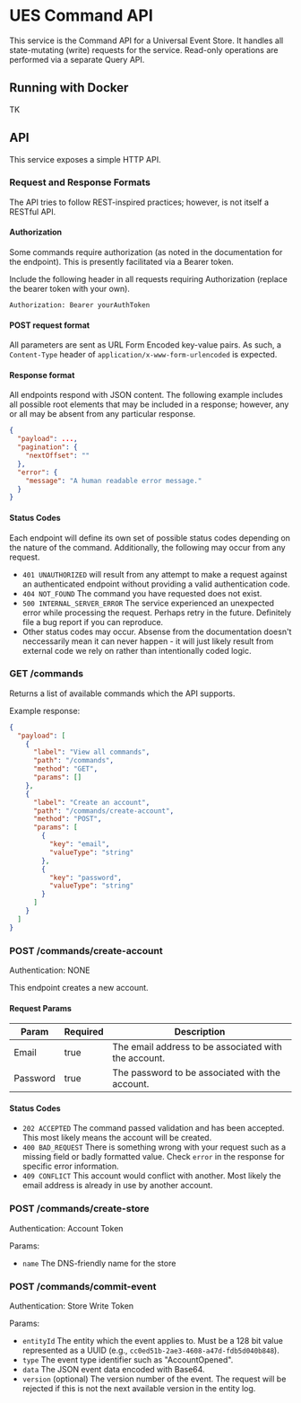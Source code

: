 # UES Command API

This service is the Command API for a Universal Event Store. It
handles all state-mutating (write) requests for the service. 
Read-only operations are performed via a separate Query API.

## Running with Docker

TK

## API

This service exposes a simple HTTP API.

### Request and Response Formats

The API tries to follow REST-inspired practices; however, is not itself a RESTful API. 

#### Authorization

Some commands require authorization (as noted in the 
documentation for the endpoint). This is presently facilitated 
via a Bearer token.

Include the following header in all requests requiring 
Authorization (replace the bearer token with your own).

`Authorization: Bearer yourAuthToken`

#### POST request format

All parameters are sent as URL Form Encoded key-value pairs. As 
such, a `Content-Type` header of 
`application/x-www-form-urlencoded` is expected.

#### Response format

All endpoints respond with JSON content. The following example 
includes all possible root elements that may be included in a 
response; however, any or all may be absent from any particular 
response.

```json
{
  "payload": ...,
  "pagination": {
    "nextOffset": ""
  },
  "error": {
    "message": "A human readable error message."
  }
}
```

#### Status Codes

Each endpoint will define its own set of possible status codes depending on the nature of the command. Additionally, the following may occur from any request.

- `401 UNAUTHORIZED` will result from any attempt to make a request against an authenticated endpoint without providing a valid authentication code.
- `404 NOT_FOUND` The command you have requested does not exist.
- `500 INTERNAL_SERVER_ERROR` The service experienced an unexpected error while processing the request. Perhaps retry in the future. Definitely file a bug report if you can reproduce.
- Other status codes may occur. Absense from the documentation doesn't neccessarily mean it can never happen - it will just likely result from external code we rely on rather than intentionally coded logic.

### GET /commands

Returns a list of available commands which the API supports.

Example response:

```json
{
  "payload": [
    {
      "label": "View all commands",
      "path": "/commands",
      "method": "GET",
      "params": []
    },
    {
      "label": "Create an account",
      "path": "/commands/create-account",
      "method": "POST",
      "params": [
        {
          "key": "email",
          "valueType": "string"
        },
        {
          "key": "password",
          "valueType": "string"
        }
      ]
    }
  ]
}
```

### POST /commands/create-account

Authentication: NONE

This endpoint creates a new account.

#### Request Params

| Param | Required | Description |
|---|---|---|
| Email | true | The email address to be associated with the account. |
| Password | true | The password to be associated with the account. |

#### Status Codes

- `202 ACCEPTED` The command passed validation and has been accepted. This most likely means the account will be created.
- `400 BAD_REQUEST` There is something wrong with your request such as a missing field or badly formatted value. Check `error` in the response for specific error information.
- `409 CONFLICT` This account would conflict with another. Most likely the email address is already in use by another account.

### POST /commands/create-store

Authentication: Account Token

Params:

- `name` The DNS-friendly name for the store

### POST /commands/commit-event

Authentication: Store Write Token

Params:

- `entityId` The entity which the event applies to. Must be a 128 bit value represented as a UUID (e.g., `cc0ed51b-2ae3-4608-a47d-fdb5d040b848`).
- `type` The event type identifier such as "AccountOpened".
- `data` The JSON event data encoded with Base64.
- `version` (optional) The version number of the event. The request will be rejected if this is not the next available version in the entity log.
